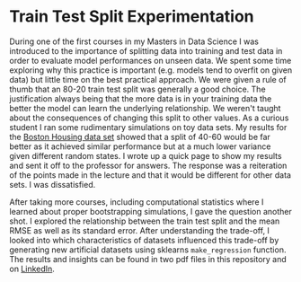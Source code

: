 # Train Test Split Experimentation

During one of the first courses in my Masters in Data Science I was introduced to the importance of splitting data into training and test data in order to evaluate model performances on unseen data. We spent some time exploring why this practice is important (e.g. models tend to overfit on given data) but little time on the best practical approach. We were given a rule of thumb that an 80-20 train test split was generally a good choice. The justification always being that the more data is in your training data the better the model can learn the underlying relationship. We weren't taught about the consequences of changing this split to other values. As a curious student I ran some rudimentary simulations on toy data sets. My results for the [Boston Housing data set](http://scikit-learn.org/stable/modules/generated/sklearn.datasets.load_boston.html) showed that a split of 40-60 would be far better as it achieved similar performance but at a much lower variance given different random states. I wrote up a quick page to show my results and sent it off to the professor for answers. The response was a reiteration of the points made in the lecture and that it would be different for other data sets. I was dissatisfied. 

After taking more courses, including computational statistics where I learned about proper bootstrapping simulations, I gave the question another shot. I explored the relationship between the train test split and the mean RMSE as well as its standard error. After understanding the trade-off, I looked into which characteristics of datasets influenced this trade-off by generating new artificial datasets using sklearns `make_regression` function. The results and insights can be found in two pdf files in this repository and on [LinkedIn](https://www.linkedin.com/in/marco-andre-wedemeyer/).
